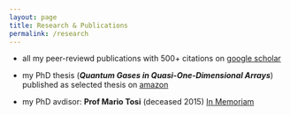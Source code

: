 ```yaml
---
layout: page
title: Research & Publications
permalink: /research
---
```

- all my peer-reviewd publications with 500+ citations on [google scholar](https://goo.gl/kLv5Pa "Bakhtiari publication")

- my PhD thesis (_**Quantum Gases in Quasi-One-Dimensional Arrays**_) published as selected thesis on [amazon](https://goo.gl/CjT7cj "Bakhtiari thesis")

- my PhD avdisor: **Prof Mario Tosi** (deceased 2015) [In Memoriam](https://www.ictp.it/about-ictp/media-centre/news/news-archive/2015/11/tosi_memoriam.aspx "Tosi ICTP")

